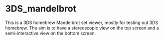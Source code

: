 3DS_mandelbrot
==============

This is a 3DS homebrew Mandelbrot set viewer, mostly for testing out 3DS homebrew. The aim is to have a stereoscopic view on the top screen and a semi-interactive view on the bottom screen.
